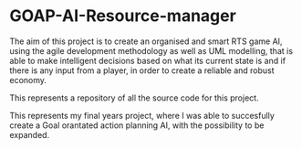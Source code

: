 # GOAP-AI-Resource-manager

The aim of this project is to create an organised and smart RTS game AI, using the agile
development methodology as well as UML modelling, that is able to make intelligent
decisions based on what its current state is and if there is any input from a player, in order to
create a reliable and robust economy.

This represents a repository of all the source code for this project.

This represents my final years project, where I was able to succesfully create a Goal orantated action planning AI, with the possibility to be expanded. 
